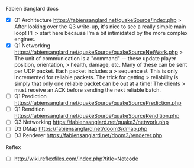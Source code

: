 
Fabien Sanglard docs
 - [x] Q1 Architecture https://fabiensanglard.net/quakeSource/index.php
       > After looking over the Q3 write-up, it's nice to see a really simple main loop! I'll
       > start here because I'm a bit intimidated by the more complex engines.
 - [x] Q1 Networking https://fabiensanglard.net/quakeSource/quakeSourceNetWork.php
       > The unit of communication is a "command" -- these update player position, orientation,
       > health, damage, etc. Many of these can be sent per UDP packet. Each packet includes a
       > sequence #. This is only incremented for reliable packets. The trick for getting
       > reliability is simply that only one reliable packet can be out at a time! The clients
       > must receive an ACK before sending the next reliable batch.
 - [ ] Q1 Prediction https://fabiensanglard.net/quakeSource/quakeSourcePrediction.php
 - [ ] Q1 Rendition https://fabiensanglard.net/quakeSource/quakeSourceRendition.php
 - [ ] Q3 Networking https://fabiensanglard.net/quake3/network.php
 - [ ] D3 DMap https://fabiensanglard.net/doom3/dmap.php
 - [ ] D3 Renderer https://fabiensanglard.net/doom3/renderer.php

Reflex
 - [ ] http://wiki.reflexfiles.com/index.php?title=Netcode

